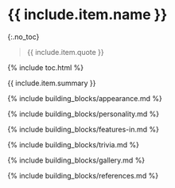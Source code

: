 # {{ include.item.name }}
{:.no_toc}

> {{ include.item.quote }}

{% include toc.html %}

{{ include.item.summary }}

{% include building_blocks/appearance.md %}

{% include building_blocks/personality.md %}

{% include building_blocks/features-in.md %}

{% include building_blocks/trivia.md %}

{% include building_blocks/gallery.md %}

{% include building_blocks/references.md %}